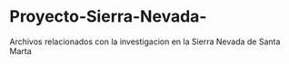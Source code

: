 # Proyecto-Sierra-Nevada-
Archivos relacionados con la investigacion en la Sierra Nevada de Santa Marta 
